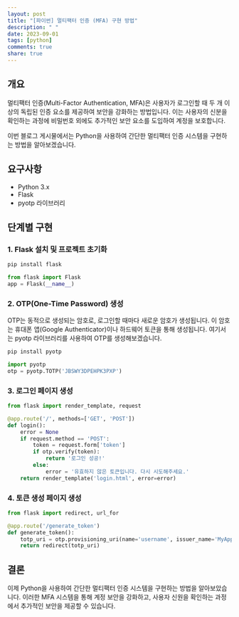 ```yaml
---
layout: post
title: "[파이썬] 멀티팩터 인증 (MFA) 구현 방법"
description: " "
date: 2023-09-01
tags: [python]
comments: true
share: true
---
```


## 개요 
멀티팩터 인증(Multi-Factor Authentication, MFA)은 사용자가 로그인할 때 두 개 이상의 독립된 인증 요소를 제공하여 보안을 강화하는 방법입니다. 이는 사용자의 신분을 확인하는 과정에 비밀번호 외에도 추가적인 보안 요소를 도입하여 계정을 보호합니다.

이번 블로그 게시물에서는 Python을 사용하여 간단한 멀티팩터 인증 시스템을 구현하는 방법을 알아보겠습니다.

## 요구사항
- Python 3.x
- Flask
- pyotp 라이브러리

## 단계별 구현

### 1. Flask 설치 및 프로젝트 초기화
```python
pip install flask
```

```python
from flask import Flask
app = Flask(__name__)
```

### 2. OTP(One-Time Password) 생성
OTP는 동적으로 생성되는 암호로, 로그인할 때마다 새로운 암호가 생성됩니다. 이 암호는 휴대폰 앱(Google Authenticator)이나 하드웨어 토큰을 통해 생성됩니다. 여기서는 pyotp 라이브러리를 사용하여 OTP를 생성해보겠습니다.
```python
pip install pyotp
```

```python
import pyotp
otp = pyotp.TOTP('JBSWY3DPEHPK3PXP')
```

### 3. 로그인 페이지 생성
```python
from flask import render_template, request

@app.route('/', methods=['GET', 'POST'])
def login():
    error = None
    if request.method == 'POST':
        token = request.form['token']
        if otp.verify(token):
            return '로그인 성공!'
        else:
            error = '유효하지 않은 토큰입니다. 다시 시도해주세요.'
    return render_template('login.html', error=error)
```

### 4. 토큰 생성 페이지 생성
```python
from flask import redirect, url_for

@app.route('/generate_token')
def generate_token():
    totp_uri = otp.provisioning_uri(name='username', issuer_name='MyApp')
    return redirect(totp_uri)
```

## 결론
이제 Python을 사용하여 간단한 멀티팩터 인증 시스템을 구현하는 방법을 알아보았습니다. 이러한 MFA 시스템을 통해 계정 보안을 강화하고, 사용자 신원을 확인하는 과정에서 추가적인 보안을 제공할 수 있습니다.